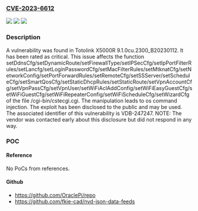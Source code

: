 ### [CVE-2023-6612](https://cve.mitre.org/cgi-bin/cvename.cgi?name=CVE-2023-6612)
![](https://img.shields.io/static/v1?label=Product&message=X5000R&color=blue)
![](https://img.shields.io/static/v1?label=Version&message=%3D%209.1.0cu.2300_B20230112%20&color=brighgreen)
![](https://img.shields.io/static/v1?label=Vulnerability&message=CWE-78%20OS%20Command%20Injection&color=brighgreen)

### Description

A vulnerability was found in Totolink X5000R 9.1.0cu.2300_B20230112. It has been rated as critical. This issue affects the function setDdnsCfg/setDynamicRoute/setFirewallType/setIPSecCfg/setIpPortFilterRules/setLancfg/setLoginPasswordCfg/setMacFilterRules/setMtknatCfg/setNetworkConfig/setPortForwardRules/setRemoteCfg/setSSServer/setScheduleCfg/setSmartQosCfg/setStaticDhcpRules/setStaticRoute/setVpnAccountCfg/setVpnPassCfg/setVpnUser/setWiFiAclAddConfig/setWiFiEasyGuestCfg/setWiFiGuestCfg/setWiFiRepeaterConfig/setWiFiScheduleCfg/setWizardCfg of the file /cgi-bin/cstecgi.cgi. The manipulation leads to os command injection. The exploit has been disclosed to the public and may be used. The associated identifier of this vulnerability is VDB-247247. NOTE: The vendor was contacted early about this disclosure but did not respond in any way.

### POC

#### Reference
No PoCs from references.

#### Github
- https://github.com/OraclePi/repo
- https://github.com/fkie-cad/nvd-json-data-feeds


